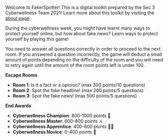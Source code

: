 Welcome to FakerSpotter! This is a digital toolkit prepared by the Sec 3 Cyberwellness Team 2021! Learn more about this toolkit by visiting the [about page](./about).

During the cyberwellness week, you might have learnt many ways to protect yourself online, but how about fake news? Learn ways to protect yourself by playing this game!

You need to answer all questions correctly in order to proceed to the next room. If you answered a question incorrectly, the game will deduct a small amount of points depending on the difficulty of the room and you will need to retry again until the amount of the room points left is under 100.

**Escape Rooms**

- **Room 1**: Is it a fact or a opinion? (max 300 points/10 questions)
- **Room 2**: Spot the fake headline! (max 200 points/5 questions)
- **Room 3**: Spot the fake news! (max 500 points/5 questions)

**End Awards**

- **Cyberwellness Champion**: 800-1000 points 👑
- **Cyberwellness Master**: 600-800 points ⚔
- **Cyberwellness Apprentice**: 400-600 points 💁‍♂️
- **Cyberwellness Novice**: 0-400 points 🤔